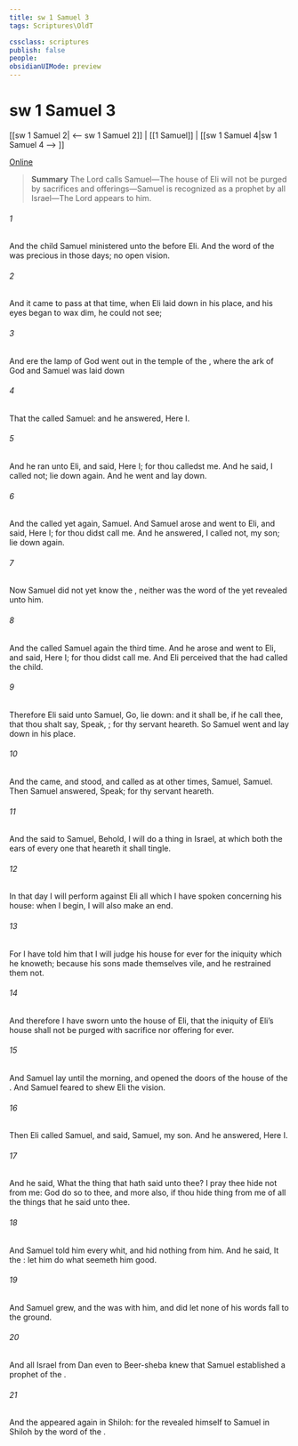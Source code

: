 ```yaml
---
title: sw 1 Samuel 3
tags: Scriptures\OldT

cssclass: scriptures
publish: false
people:
obsidianUIMode: preview
---
```


# sw 1 Samuel 3
[[sw 1 Samuel 2| <-- sw 1 Samuel 2]] | [[1 Samuel]] | [[sw 1 Samuel 4|sw 1 Samuel 4 --> ]]

[Online](https://churchofjesuschrist.org/study/scriptures/ot/1-sam/3?lang=eng)

> __Summary__
The Lord calls Samuel—The house of Eli will not be purged by sacrifices and offerings—Samuel is recognized as a prophet by all Israel—The Lord appears to him.

###### 1 
And the child Samuel ministered unto the  before Eli. And the word of the  was precious in those days;  no open vision.

###### 2 
And it came to pass at that time, when Eli  laid down in his place, and his eyes began to wax dim,  he could not see;

###### 3 
And ere the lamp of God went out in the temple of the , where the ark of God  and Samuel was laid down 

###### 4 
That the  called Samuel: and he answered, Here  I.

###### 5 
And he ran unto Eli, and said, Here  I; for thou calledst me. And he said, I called not; lie down again. And he went and lay down.

###### 6 
And the  called yet again, Samuel. And Samuel arose and went to Eli, and said, Here  I; for thou didst call me. And he answered, I called not, my son; lie down again.

###### 7 
Now Samuel did not yet know the , neither was the word of the  yet revealed unto him.

###### 8 
And the  called Samuel again the third time. And he arose and went to Eli, and said, Here  I; for thou didst call me. And Eli perceived that the  had called the child.

###### 9 
Therefore Eli said unto Samuel, Go, lie down: and it shall be, if he call thee, that thou shalt say, Speak, ; for thy servant heareth. So Samuel went and lay down in his place.

###### 10 
And the  came, and stood, and called as at other times, Samuel, Samuel. Then Samuel answered, Speak; for thy servant heareth.

###### 11 
And the  said to Samuel, Behold, I will do a thing in Israel, at which both the ears of every one that heareth it shall tingle.

###### 12 
In that day I will perform against Eli all  which I have spoken concerning his house: when I begin, I will also make an end.

###### 13 
For I have told him that I will judge his house for ever for the iniquity which he knoweth; because his sons made themselves vile, and he restrained them not.

###### 14 
And therefore I have sworn unto the house of Eli, that the iniquity of Eli’s house shall not be purged with sacrifice nor offering for ever.

###### 15 
And Samuel lay until the morning, and opened the doors of the house of the . And Samuel feared to shew Eli the vision.

###### 16 
Then Eli called Samuel, and said, Samuel, my son. And he answered, Here  I.

###### 17 
And he said, What  the thing that  hath said unto thee? I pray thee hide  not from me: God do so to thee, and more also, if thou hide  thing from me of all the things that he said unto thee.

###### 18 
And Samuel told him every whit, and hid nothing from him. And he said, It  the : let him do what seemeth him good.

###### 19 
And Samuel grew, and the  was with him, and did let none of his words fall to the ground.

###### 20 
And all Israel from Dan even to Beer-sheba knew that Samuel  established  a prophet of the .

###### 21 
And the  appeared again in Shiloh: for the  revealed himself to Samuel in Shiloh by the word of the .

